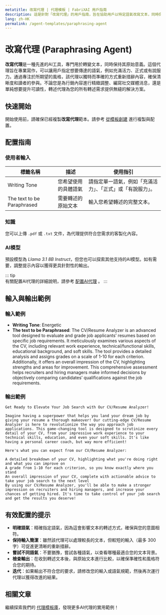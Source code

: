 ```yaml
---
metatitle: 改寫代理 | 代理模板 | FabriXAI 用戶指南
description: 這是針對「改寫代理」的用戶指南，旨在協助用戶以特定語氣改寫文本，同時保持核心含義。
lang: zh-HK
permalink: /agent-templates/paraphrasing-agent
---
```


# 改寫代理 (Paraphrasing Agent)

**改寫代理**是一種先進的AI工具，專門用於轉變文本，同時保持其原始意義。這個代理旨在專業寫作，可以讓用戶指定想要傳達的語氣，例如充滿活力、正式或有說服力。通過專注於所期望的風格，該代理以獨特而準確的方式重新措辭內容，確保清晰度和讀者的參與。不論您是為行銷內容進行精緻調整、編寫社交媒體消息，還是單純想要提升可讀性，轉述代理為您的所有轉述需求提供無縫的解決方案。


## 快速開始  

開始使用前，請確保已經複製**改寫代理**範本。請參考 [從模板創建](/zh-hk/create-from-templates/) 進行複製與配置。 


## 配置指南  

### 使用者輸入

| 標籤名稱               | 描述                                                     | 使用指引                                   |  
| ---------------------- | -------------------------------------------------------- | ----------------------------------------- |  
| Writing Tone               | 您希望使用的具體語氣             | 請指定單一語氣，例如「充滿活力」、「正式」或「有說服力」。              |
| The text to be Paraphrased | 需要轉述的原始文本               | 輸入您希望轉述的完整文本。                         |

### 知識  

您可以上傳 `.pdf` 或 `.txt` 文件，為代理提供符合您需求的客製化內容。  

### AI模型  

預設模型為 *Llama 3.1 8B Instruct*，但您也可以探索其他支持的AI模型。如有需要，調整提示內容以獲得更具針對性的輸出。  

::: tip  
有關配置AI代理的詳細說明，請參考 [配置AI代理](/zh-hk/configure-ai-agent/) 。
:::  


## 輸入與輸出範例

### 輸入範例

- **Writing Tone**: Energetic
- **The text to be Paraphrased**: The CV/Resume Analyzer is an advanced tool designed to evaluate and grade job applicants’ resumes based on specific job requirements. It meticulously examines various aspects of the CV, including relevant work experience, technical/functional skills, educational background, and soft skills. The tool provides a detailed analysis and assigns grades on a scale of 1-10 for each criterion. Additionally, it offers an overall impression of the CV, highlighting strengths and areas for improvement. This comprehensive assessment helps recruiters and hiring managers make informed decisions by objectively comparing candidates’ qualifications against the job requirements.

### 輸出範例

```
Get Ready to Elevate Your Job Search with Our CV/Resume Analyzer!

Imagine having a superpower that helps you land your dream job by giving your resume a thorough makeover! Our cutting-edge CV/Resume Analyzer is here to revolutionize the way you approach job applications. This game-changing tool is designed to scrutinize every detail of your CV, from your impressive work experience to your technical skills, education, and even your soft skills. It's like having a personal career coach, but way more efficient!

Here's what you can expect from our CV/Resume Analyzer:

A detailed breakdown of your CV, highlighting what you're doing right and what you can improve on
A grade from 1-10 for each criterion, so you know exactly where you stand
An overall impression of your CV, complete with actionable advice to take your job search to the next level
By using our CV/Resume Analyzer, you'll be able to make a stronger impression on recruiters and hiring managers, and increase your chances of getting hired. It's time to take control of your job search and get the results you deserve!
```

## 有效配置的提示

- **明確語氣**：精確指定語氣，因為這會影響文本的轉述方式，確保與您的意圖相符。
- **保持輸入簡潔**：雖然該代理可以處理較長的文本，但較短的輸入（最多 300 字）可促進更清晰的重新措辭。
- **嘗試不同語氣**：不要猶豫，嘗試各種語氣，以查看哪種最適合您的文本背景。
- **檢查輸出**：在收到轉述文本後，與原始文本進行比較，以確保準確性和風格符合您的期待。
- **迭代**：如果輸出不符合您的要求，請修改您的輸入或語氣規範，然後再次運行代理以獲得改進的結果。


## 相關文章

繼續探索我們的 [代理模板庫](/zh-hk/agent-templates/)，發現更多AI代理的實用範例！
